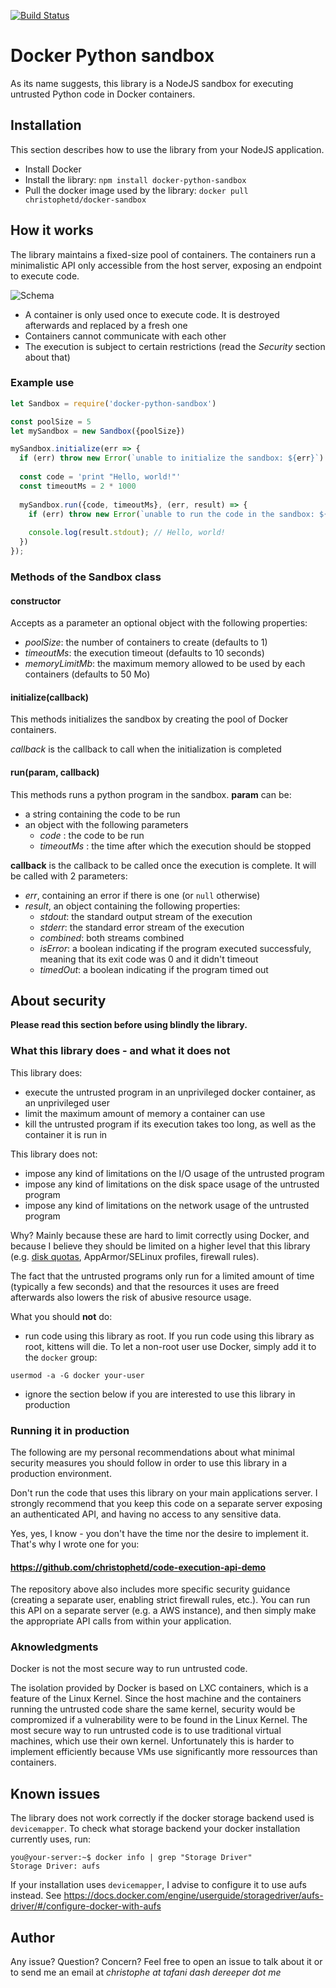 [![Build Status](https://travis-ci.com/christophetd/docker-python-sandbox-v2.svg?token=XndQsXByyZvxbqRRWyCC&branch=master)](https://travis-ci.com/christophetd/docker-python-sandbox-v2)

# Docker Python sandbox

As its name suggests, this library is a NodeJS sandbox for executing untrusted Python code in Docker containers.

## Installation

This section describes how to use the library from your NodeJS application.

- Install Docker
- Install the library: `npm install docker-python-sandbox`
- Pull the docker image used by the library: `docker pull christophetd/docker-sandbox`

## How it works

The library maintains a fixed-size pool of containers. The containers run a minimalistic API only accessible from the host server, exposing an endpoint to execute code. 

![Schema](https://i.imgur.com/i8O7v2a.png)

- A container is only used once to execute code. It is destroyed afterwards and replaced by a fresh one
- Containers cannot communicate with each other
- The execution is subject to certain restrictions (read the *Security* section about that)


### Example use

```javascript
let Sandbox = require('docker-python-sandbox')

const poolSize = 5
let mySandbox = new Sandbox({poolSize})

mySandbox.initialize(err => {
  if (err) throw new Error(`unable to initialize the sandbox: ${err}`)
  
  const code = 'print "Hello, world!"'
  const timeoutMs = 2 * 1000
  
  mySandbox.run({code, timeoutMs}, (err, result) => {
    if (err) throw new Error(`unable to run the code in the sandbox: ${err}`)
    
    console.log(result.stdout); // Hello, world!
  })
});

```

### Methods of the Sandbox class

#### constructor

Accepts as a parameter an optional object with the following properties: 

- *poolSize*: the number of containers to create (defaults to 1)
- *timeoutMs*: the execution timeout (defaults to 10 seconds)
- *memoryLimitMb*: the maximum memory allowed to be used by each containers (defaults to 50 Mo)

#### initialize(callback)

This methods initializes the sandbox by creating the pool of Docker containers.

*callback* is the callback to call when the initialization is completed

#### run(param, callback)

This methods runs a python program in the sandbox. **param** can be: 

- a string containing the code to be run
- an object with the following parameters
  - *code* : the code to be run
  - *timeoutMs* : the time after which the execution should be stopped  

**callback** is the callback to be called once the execution is complete. It will be called with 2 parameters: 

- *err*, containing an error if there is one (or `null` otherwise)
- *result*, an object containing the following properties: 
   - *stdout*: the standard output stream of the execution
   - *stderr*: the standard error stream of the execution
   - *combined*: both streams combined
   - *isError*: a boolean indicating if the program executed successfuly, meaning that its exit code was 0 and it didn't timeout
   - *timedOut*: a boolean indicating if the program timed out

## About security

**Please read this section before using blindly the library.** 


### What this library does - and what it does not

This library does: 

- execute the untrusted program in an unprivileged docker container, as an unprivileged user
- limit the maximum amount of memory a container can use
- kill the untrusted program if its execution takes too long, as well as the container it is run in

This library does not: 

- impose any kind of limitations on the I/O usage of the untrusted program
- impose any kind of limitations on the disk space usage of the untrusted program
- impose any kind of limitations on the network usage of the untrusted program

Why? Mainly because these are hard to limit correctly using Docker, and because I believe they should be limited on a higher level that this library (e.g. [disk quotas](https://access.redhat.com/documentation/en-US/Red_Hat_Enterprise_Linux/6/html/Storage_Administration_Guide/ch-disk-quotas.html), AppArmor/SELinux profiles, firewall rules).

The fact that the untrusted programs only run for a limited amount of time (typically a few seconds) and that the resources it uses are freed afterwards also lowers the risk of abusive resource usage.

What you should **not** do: 

- run code using this library as root. If you run code using this library as root, kittens will die. To let a non-root user use Docker, simply add it to the `docker` group: 

```
usermod -a -G docker your-user
```
- ignore the section below if you are interested to use this library in production

### Running it in production

The following are my personal recommendations about what minimal security measures you should follow in order to use this library in a production environment.

Don't run the code that uses this library on your main applications server. I strongly recommend that you keep this code on a separate server exposing an authenticated API, and having no access to any sensitive data.

Yes, yes, I know - you don't have the time nor the desire to implement it. That's why I wrote one for you: 

#### https://github.com/christophetd/code-execution-api-demo

The repository above also includes more specific security guidance (creating a separate user, enabling strict firewall rules, etc.). You can run this API on a separate server (e.g. a AWS instance), and then simply make the appropriate API calls from within your application.

### Aknowledgments

Docker is not the most secure way to run untrusted code.

The isolation provided by Docker is based on LXC containers, which is a feature of the Linux Kernel. Since the host machine and the containers running the untrusted code share the same kernel, security would be compromized if a vulnerability were to be found in the Linux Kernel. The most secure way to run untrusted code is to use traditional virtual machines, which use their own kernel. Unfortunately this is harder to implement efficiently because VMs use significantly more ressources than containers.


## Known issues

The library does not work correctly if the docker storage backend used is `devicemapper`. To check what storage backend your docker installation currently uses, run: 

```
you@your-server:~$ docker info | grep "Storage Driver"
Storage Driver: aufs
```

If your installation uses `devicemapper`, I advise to configure it to use aufs instead. See https://docs.docker.com/engine/userguide/storagedriver/aufs-driver/#/configure-docker-with-aufs

## Author

Any issue? Question? Concern? Feel free to open an issue to talk about it or to send me an email at *christophe at tafani dash dereeper dot me*

